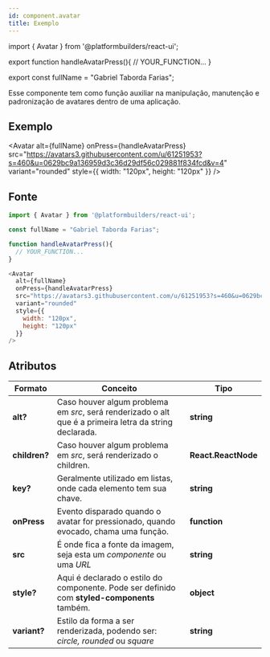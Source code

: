 ```yaml
---
id: component.avatar
title: Exemplo
---
```


<!-- Component declaration begin -->

import { Avatar } from '@platformbuilders/react-ui';

export function handleAvatarPress(){
  // YOUR_FUNCTION...
}

export const fullName = "Gabriel Taborda Farias";

<!-- Component declaration end -->

<!-- Documentation begin -->
Esse componente tem como função auxiliar na manipulação, manutenção e padronização de avatares dentro de uma aplicação.

## Exemplo

<Avatar
  alt={fullName}
  onPress={handleAvatarPress}
  src="https://avatars3.githubusercontent.com/u/61251953?s=460&u=0629bc9a136959d3c36d29df56c029881f834fcd&v=4"
  variant="rounded"
  style={{
    width: "120px",
    height: "120px"
  }}
/>

## Fonte

```javascript
import { Avatar } from '@platformbuilders/react-ui';

const fullName = "Gabriel Taborda Farias";

function handleAvatarPress(){
  // YOUR_FUNCTION...
}

<Avatar
  alt={fullName}
  onPress={handleAvatarPress}
  src="https://avatars3.githubusercontent.com/u/61251953?s=460&u=0629bc9a136959d3c36d29df56c029881f834fcd&v=4"
  variant="rounded"
  style={{
    width: "120px",
    height: "120px"
  }}
/>

```

## Atributos

| Formato        | Conceito      | Tipo   |
| ------|-----|-----|
| **alt?**  	| Caso houver algum problema em *src*, será renderizado o alt que é a primeira letra da string declarada. 	| **string**
| **children?**  	| Caso houver algum problema em *src*, será renderizado o children. 	| **React.ReactNode** 	|
| **key?** 	| Geralmente utilizado em listas, onde cada elemento tem sua chave. 	| **string** 	|
| **onPress** 	| Evento disparado quando o avatar for pressionado, quando evocado, chama uma função. 	| **function** 	|
| **src** 	| É onde fica a fonte da imagem, seja esta um *componente* ou uma *URL* 	| **string** 	|
| **style?** 	| Aqui é declarado o estilo do componente. Pode ser definido com **styled-components** também. 	| **object** 	|
| **variant?** 	| Estilo da forma a ser renderizada, podendo ser: *circle, rounded* ou *square* 	| **string** 	|
